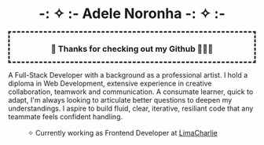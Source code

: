 <div align="center">
  <h1>-: ✧ :-  Adele Noronha  -: ✧ :-</h1>
</div>

<div style="margin-bottom: 1rem; border-style:dashed" align="center"><h3>🌱 Thanks for checking out my Github 👩🏽‍💻 </h3>
</div>

A Full-Stack Developer with a background as a professional artist. I hold a diploma in Web Development, extensive experience in creative collaboration, teamwork and communication. A consumate learner, quick to adapt, I'm always looking to articulate better questions to deepen my understandings. I aspire to build fluid, clear, iterative, resiliant code that any teammate feels confident handling. 

<div style="margin: 1rem;">
<ul> ✧ Currently working as Frontend Developer at <a href=”https://www.linkedin.com/company/limacharlieio/”>LimaCharlie</a> </ul>
</div>
